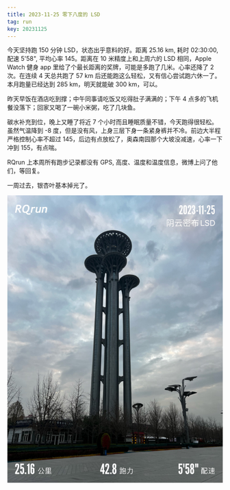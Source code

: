 ```yaml
---
title: 2023-11-25 零下八度的 LSD
tag: run
key: 20231125
---
```


今天坚持跑 150 分钟 LSD，状态出乎意料的好。距离 25.16 km, 耗时 02:30:00, 配速 5'58", 平均心率 145。距离在 10 米精度上和上周六的 LSD 相同，Apple Watch 健身 app 里给了个最长距离的奖牌，可能是多跑了几米。心率还降了 2 次。在连续 4 天总共跑了 57 km 后还能跑这么轻松，又有信心尝试跑六休一了。本月跑量已经达到 285 km，明天就能破 300 km，可以。

<!--more-->

昨天早饭在酒店吃到撑；中午同事请吃饭又吃得肚子满满的；下午 4 点多的飞机餐没落下；回家又喝了一碗小米粥，吃了几块鱼。

碳水补充到位，晚上又睡了将近 7 个小时而且睡眠质量不错，今天跑得很轻松。虽然气温降到 -8 度，但是没有风，上身三层下身一条紧身裤并不冷。前边大半程严格控制心率不超过 145，后边有点放松了，奥森南园那个大坡没减速，心率一下冲到 155，有点喘。

RQrun 上本周所有跑步记录都没有 GPS, 高度、温度和温度信息，微博上问了他们，等回复。

一周过去，银杏叶基本掉光了。

![2023-11-25-RQrun-自定义贴图](/assets/images/blog/2023-11-25-RQrun-自定义贴图.JPG)

<div class="strava-embed-placeholder" data-embed-type="activity" data-embed-id="10276383870"></div><script src="https://strava-embeds.com/embed.js"></script>
